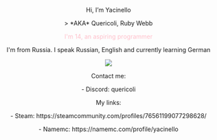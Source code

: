 <p align=center>Hi, I’m Yacinello</p>
<p align=center>> *AKA* Quericoli, Ruby Webb</p>
<p align=center><span style="color:pink">I'm 14, an aspiring programmer</span></p>
<p align=center>I'm from Russia. I speak Russian, English and currently learning German</p>
<p align="center">
  <a href="https://skillicons.dev">
    <img src="https://skillicons.dev/icons?i=python,django,discord,html,css,docker,windows,arch,linux,obsidian,vscode"/>
  </a>
</p>

<p align=center>Contact me:</p>
<p align=center>- Discord: quericoli</p>
<p align=center>My links:</p>
<p align=center>- Steam: https://steamcommunity.com/profiles/76561199077298628/ </p>
<p align=center>- Namemc: https://namemc.com/profile/yacinello</p>
